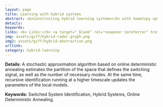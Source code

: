 ```yaml
---
layout: page
title: Learning with hybrid systems
abstract: <b>Constructing hybrid learning systems</b> with homotopy optimization enhances robustness and explainability for inference and control of Cyber-Physical-Human Systems.
details:
keywords:
links: <b> Links:</b> <a target="_blank" rel="noopener noreferrer" href="https://arxiv.org/pdf/2212.08189">(ArXiv24)</a> <a target="_blank" rel="noopener noreferrer" href="">(ECML-PKDD23)</a>
img: assets/giff/hybrid-radar-graph.png
img2: assets/giff/hybrid-abstraction.png
urllink: 
category: hybrid-learning
---
```


<b> Details:</b> A stochastic approximation algorithm based on online deterministic annealing estimates the partition of the space that defines the switching signal, as well as the number of necessary modes. At the same time, recursive identification running at a higher timescale updates the parameters of the local models.

<b> Keywords:</b> Switched System Identification, Hybrid Systems, Online Deterministic Annealing.